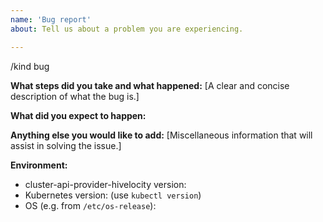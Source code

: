 ```yaml
---
name: 'Bug report'
about: Tell us about a problem you are experiencing.

---
```


/kind bug

**What steps did you take and what happened:**
[A clear and concise description of what the bug is.]


**What did you expect to happen:**


**Anything else you would like to add:**
[Miscellaneous information that will assist in solving the issue.]


**Environment:**

- cluster-api-provider-hivelocity version: 
- Kubernetes version: (use `kubectl version`)
- OS (e.g. from `/etc/os-release`): 
